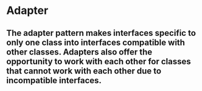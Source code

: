 # Adapter

## The adapter pattern makes interfaces specific to only one class into interfaces compatible with other classes. Adapters also offer the opportunity to work with each other for classes that cannot work with each other due to incompatible interfaces.
